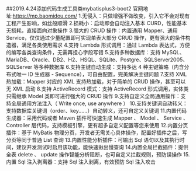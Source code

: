 ##2019.4.24添加代码生成工具类mybatisplus3-boot2
官网地址:https://mp.baomidou.com/
1.无侵入：只做增强不做改变，引入它不会对现有工程产生影响，如丝般顺滑
2.损耗小：启动即会自动注入基本 CURD，性能基本无损耗，直接面向对象操作
3.强大的 CRUD 操作：内置通用 Mapper、通用 Service，仅仅通过少量配置即可实现单表大部分 CRUD 操作，更有强大的条件构造器，满足各类使用需求
4.支持 Lambda 形式调用：通过 Lambda 表达式，方便的编写各类查询条件，无需再担心字段写错
5.支持多种数据库：支持 MySQL、MariaDB、Oracle、DB2、H2、HSQL、SQLite、Postgre、SQLServer2005、SQLServer 等多种数据库
6.支持主键自动生成：支持多达 4 种主键策略（内含分布式唯一 ID 生成器 - Sequence），可自由配置，完美解决主键问题
7.支持 XML 热加载：Mapper 对应的 XML 支持热加载，对于简单的 CRUD 操作，甚至可以无 XML 启动
8.支持 ActiveRecord 模式：支持 ActiveRecord 形式调用，实体类只需继承 Model 类即可进行强大的 CRUD 操作
9.支持自定义全局通用操作：支持全局通用方法注入（ Write once, use anywhere ）
10.支持关键词自动转义：支持数据库关键词（order、key......）自动转义，还可自定义关键词
11.内置代码生成器：采用代码或者 Maven 插件可快速生成 Mapper 、 Model 、 Service 、 Controller 层代码，支持模板引擎，更有超多自定义配置等您来使用
12.内置分页插件：基于 MyBatis 物理分页，开发者无需关心具体操作，配置好插件之后，写分页等同于普通 List 查询
13.内置性能分析插件：可输出 Sql 语句以及其执行时间，建议开发测试时启用该功能，能快速揪出慢查询
14.内置全局拦截插件：提供全表 delete 、 update 操作智能分析阻断，也可自定义拦截规则，预防误操作
15.内置 Sql 注入剥离器：支持 Sql 注入剥离，有效预防 Sql 注入攻击
